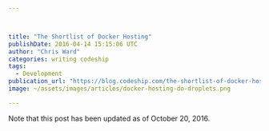 ```yaml
---



title: "The Shortlist of Docker Hosting"
publishDate: 2016-04-14 15:15:06 UTC
author: "Chris Ward"
categories: writing codeship
tags:
  - Development
publication_url: "https://blog.codeship.com/the-shortlist-of-docker-hosting/"
image: ~/assets/images/articles/docker-hosting-do-droplets.png

---
```

Note that this post has been updated as of October 20, 2016.

